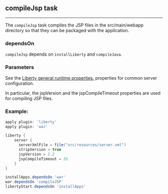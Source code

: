## compileJsp task
---
The `compileJsp` task compiles the JSP files in the src/main/webapp directory so that they can be packaged with the application.

### dependsOn
`compileJsp` depends on `installLiberty` and `compileJava`.

### Parameters

See the [Liberty general runtime properties.](libertyExtensions.md#general-runtime-properties) properties for common server configuration.

In particular, the jspVersion and the jspCompileTimeout properties are used for compiling JSP files.

### Example:

```groovy
apply plugin: 'liberty'
apply plugin: 'war'

liberty {
    server {
      serverXmlFile = file("src/resources/server.xml")
      stripVersion = true
      jspVersion = 2.2
      jspCompileTimeout = 35
    }
}

installApps.dependsOn 'war'
war.dependsOn 'compileJSP'
libertyStart.dependsOn 'installApps'

```
